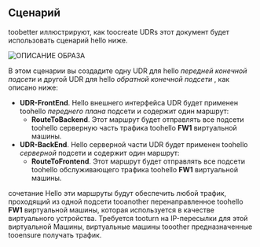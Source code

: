 ## <a name="scenario"></a>Сценарий
toobetter иллюстрируют, как toocreate UDRs этот документ будет использовать сценарий hello ниже.

![ОПИСАНИЕ ОБРАЗА](./media/virtual-network-create-udr-scenario-include/figure1.png)

В этом сценарии вы создадите одну UDR для hello *передней конечной подсети* и другой UDR для hello *обратной конечной подсети* , как описано ниже: 

* **UDR-FrontEnd**. Hello внешнего интерфейса UDR будет применен toohello *переднего плана* подсети и содержит один маршрут:    
  * **RouteToBackend**. Этот маршрут будет отправлять все подсети toohello серверную часть трафика toohello **FW1** виртуальной машины.
* **UDR-BackEnd**. Hello серверной части UDR будет применен toohello *серверной* подсети и содержит один маршрут:    
  * **RouteToFrontend**. Этот маршрут будет отправлять все подсети toohello обслуживающего трафика toohello **FW1** виртуальной машины.

сочетание Hello эти маршруты будут обеспечить любой трафик, проходящий из одной подсети tooanother перенаправленное toohello **FW1** виртуальной машины, которая используется в качестве виртуального устройства. Требуется tooturn на IP-пересылки для этой виртуальной Машины, виртуальные машины tooother предназначенные tooensure получать трафик.

